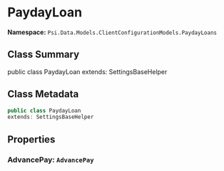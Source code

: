 # PaydayLoan

**Namespace:** `Psi.Data.Models.ClientConfigurationModels.PaydayLoans`

## Class Summary

public class PaydayLoan
extends: SettingsBaseHelper

## Class Metadata

```typescript
public class PaydayLoan
extends: SettingsBaseHelper
```

## Properties

### AdvancePay: `AdvancePay`
